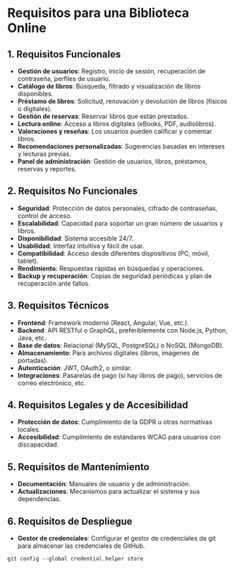 # Requisitos para una Biblioteca Online

## 1. Requisitos Funcionales

- **Gestión de usuarios**: Registro, inicio de sesión, recuperación de contraseña, perfiles de usuario.
- **Catálogo de libros**: Búsqueda, filtrado y visualización de libros disponibles.
- **Préstamo de libros**: Solicitud, renovación y devolución de libros (físicos o digitales).
- **Gestión de reservas**: Reservar libros que están prestados.
- **Lectura online**: Acceso a libros digitales (eBooks, PDF, audiolibros).
- **Valoraciones y reseñas**: Los usuarios pueden calificar y comentar libros.
- **Recomendaciones personalizadas**: Sugerencias basadas en intereses y lecturas previas.
- **Panel de administración**: Gestión de usuarios, libros, préstamos, reservas y reportes.

## 2. Requisitos No Funcionales

- **Seguridad**: Protección de datos personales, cifrado de contraseñas, control de acceso.
- **Escalabilidad**: Capacidad para soportar un gran número de usuarios y libros.
- **Disponibilidad**: Sistema accesible 24/7.
- **Usabilidad**: Interfaz intuitiva y fácil de usar.
- **Compatibilidad**: Acceso desde diferentes dispositivos (PC, móvil, tablet).
- **Rendimiento**: Respuestas rápidas en búsquedas y operaciones.
- **Backup y recuperación**: Copias de seguridad periódicas y plan de recuperación ante fallos.

## 3. Requisitos Técnicos

- **Frontend**: Framework moderno (React, Angular, Vue, etc.).
- **Backend**: API RESTful o GraphQL, preferiblemente con Node.js, Python, Java, etc.
- **Base de datos**: Relacional (MySQL, PostgreSQL) o NoSQL (MongoDB).
- **Almacenamiento**: Para archivos digitales (libros, imágenes de portadas).
- **Autenticación**: JWT, OAuth2, o similar.
- **Integraciones**: Pasarelas de pago (si hay libros de pago), servicios de correo electrónico, etc.

## 4. Requisitos Legales y de Accesibilidad

- **Protección de datos**: Cumplimiento de la GDPR u otras normativas locales.
- **Accesibilidad**: Cumplimiento de estándares WCAG para usuarios con discapacidad.

## 5. Requisitos de Mantenimiento

- **Documentación**: Manuales de usuario y de administración.
- **Actualizaciones**: Mecanismos para actualizar el sistema y sus dependencias.

## 6. Requisitos de Despliegue

- **Gestor de credenciales**: Configurar el gestor de credenciales de git para almacenar las credenciales de GitHub.

```
git config --global credential.helper store
```
